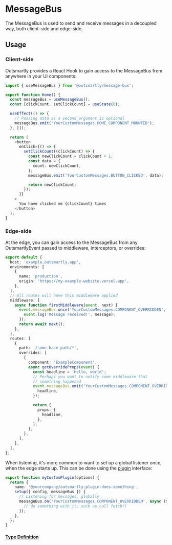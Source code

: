 # MessageBus

The MessageBus is used to send and receive messages in a decoupled way, both client-side and edge-side.

## Usage

### Client-side

Outsmartly provides a React Hook to gain access to the MessageBus from anywhere in your UI components:

```typescript
import { useMessageBus } from '@outsmartly/message-bus';

export function Home() {
  const messageBus = useMessageBus();
  const [clickCount, setClickCount] = useState(0);

  useEffect(() => {
    // Passing data as a second argument is optional
    messageBus.emit('YourCustomMessages.HOME_COMPONENT_MOUNTED');
  }, []);

  return (
    <button
      onClick={() => {
        setClickCount((clickCount) => {
          const newClickCount = clickCount + 1;
          const data = {
            count: newClickCount,
          };
          messageBus.emit('YourCustomMessages.BUTTON_CLICKED', data);

          return newClickCount;
        });
      }}
    >
      You have clicked me {clickCount} times
    </button>
  );
}
```

### Edge-side

At the edge, you can gain access to the MessageBus from any OutsmartlyEvent passed to middleware, interceptors, or overrides:

```typescript
export default {
  host: 'example.outsmartly.app',
  environments: [
    {
      name: 'production',
      origin: 'https://my-example-website.vercel.app',
    },
  ],
  // All routes will have this middleware applied
  middleware: [
    async function firstMiddleware(event, next) {
      event.messageBus.once('YourCustomMessages.COMPONENT_OVERRIDDEN', (message) => {
        event.log('Message received!', message);
      });
      return await next();
    },
  ],
  routes: [
    {
      path: '/some-base-path/*',
      overrides: [
        {
          component: 'ExampleComponent',
          async getOverrideProps(event) {
            const headline = 'hello, world';
            // Perhaps you want to notify some middleware that
            // something happened
            event.messageBus.emit('YourCustomMessages.COMPONENT_OVERRIDDEN', {
              headline,
            });

            return {
              props: {
                headline,
              },
            };
          },
        },
      ],
    },
  ],
};
```

When listening, it's more common to want to set up a global listener once, when the edge starts up. This can be done using the [plugin](../plugins.md) interface:

```typescript
export function myCustomPlugin(options) {
  return {
    name: '@yourcompany/outsmartly-plugin-does-something',
    setup({ config, messageBus }) {
      // Listening for messages, globally
      messageBus.on('YourCustomMessages.COMPONENT_OVERRIDDEN', async (message) => {
        // do something with it, such as call fetch()
      });
    },
  };
}
```

#### [Type Definition](../../packages/core/src/public/MessageBus.ts#:~:text=class%20MessageBus)
